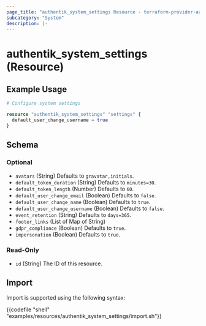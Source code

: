 ```yaml
---
page_title: "authentik_system_settings Resource - terraform-provider-authentik"
subcategory: "System"
description: |-
---
```


# authentik_system_settings (Resource)

## Example Usage

```terraform
# Configure system settings

resource "authentik_system_settings" "settings" {
  default_user_change_username = true
}
```

<!-- schema generated by tfplugindocs -->

## Schema

### Optional

- `avatars` (String) Defaults to `gravatar,initials`.
- `default_token_duration` (String) Defaults to `minutes=30`.
- `default_token_length` (Number) Defaults to `60`.
- `default_user_change_email` (Boolean) Defaults to `false`.
- `default_user_change_name` (Boolean) Defaults to `true`.
- `default_user_change_username` (Boolean) Defaults to `false`.
- `event_retention` (String) Defaults to `days=365`.
- `footer_links` (List of Map of String)
- `gdpr_compliance` (Boolean) Defaults to `true`.
- `impersonation` (Boolean) Defaults to `true`.

### Read-Only

- `id` (String) The ID of this resource.

## Import

Import is supported using the following syntax:

{{codefile "shell" "examples/resources/authentik_system_settings/import.sh"}}
